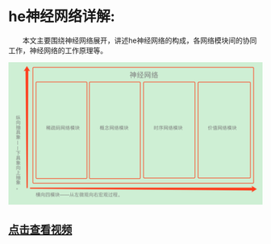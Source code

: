 # he神经网络详解:
　　本文主要围绕神经网络展开，讲述he神经网络的构成，各网络模块间的协同工作，神经网络的工作原理等。

[![](assets/39_he神经网络详解-0dc1b44b.png)](https://www.ixigua.com/i6717532511657787911/)
## [点击查看视频](https://www.ixigua.com/i6717532511657787911/)
